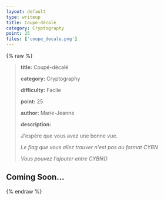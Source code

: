 ```yaml
---
layout: default
type: writeup
title: Coupé-décalé
category: Cryptography
point: 25
files: ['coupe_decale.png']
---
```


{% raw %}
> **title:** Coupé-décalé
>
> **category:** Cryptography
>
> **difficulty:** Facile
>
> **point:** 25
>
> **author:** Marie-Jeanne
>
> **description:**
>
> J'espère que vous avez une bonne vue.
>
> *Le flag que vous allez trouver n'est pas au format CYBN*
>
> *Vous pouvez l'ajouter entre CYBN{}*

## Coming Soon...

{% endraw %}
